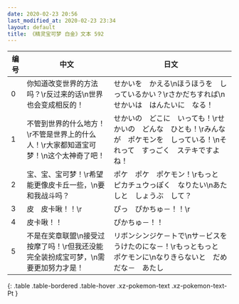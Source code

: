 ```yaml
---
date: 2020-02-23 20:56
last_modified_at: 2020-02-23 23:34
layout: default
title: 《精灵宝可梦 白金》文本 592
---
```

| 编号 | 中文 | 日文 |
| ---- | ---- | ---- |
| 0 | 你知道改变世界的方法吗？\r反过来的话\n世界也会变成相反的！ | せかいを　かえる\nほうほうを　しっているかい？\rさかだちすれば\nせかいは　はんたいに　なる！ |
| 1 | 不管到世界的什么地方！\r不管是世界上的什么人！\r大家都知道宝可梦！\n这个太神奇了吧！ | せかいの　どこに　いっても！\rせかいの　どんな　ひとも！\rみんなが　ポケモンを　しっている！\nそれって　すっごく　ステキですよね！ |
| 2 | 宝、宝、宝可梦！\r希望能更像皮卡丘一些，\n要和我战斗吗？ | ポケ　ポケ　ポケモン！\rもっと　ピカチュウっぽく　なりたい\nあたしと　しょうぶ　して？ |
| 3 | 皮　皮卡啾！！\r | ぴっ　ぴかちゅ－！！\r |
| 4 | 皮卡啾！！ | ぴかちゅ－！！ |
| 5 | 不是在奖章联盟\n接受过按摩了吗！\r但我还没能完全装扮成宝可梦，\n需要更加努力才是！ | リボンシンジケ－トで\nサ－ビスを　うけたのにな－！\rもっともっと　ポケモンに\nなりきらないと　だめだな－　あたし |
{: .table .table-bordered .table-hover .xz-pokemon-text .xz-pokemon-text-Pt }